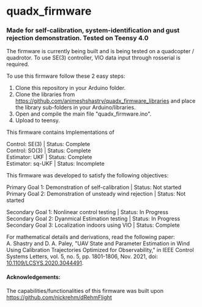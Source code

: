 # quadx_firmware
 
### Made for self-calibration, system-identification and gust rejection demonstration. Tested on Teensy 4.0

The firmware is currently being built and is being tested on a quadcopter / quadrotor. To use SE(3) controller, VIO data input through rosserial is required.

To use this firmware follow these 2 easy steps:
1.  Clone this repository in your Arduino folder.
2.  Clone the libraries from https://github.com/animeshshastry/quadx_firmware_libraries and place the library sub-folders in your Arduino/libraries.
3.  Open and compile the main file "quadx_firmware.ino".
4.  Upload to teensy.

This firmware contains Implementations of

Control: SE(3) | Status: Complete<br/>
Control: SO(3) | Status: Complete<br/>
Estimator: UKF | Status: Complete<br/>
Estimator: sq-UKF | Status: Incomplete<br/>

This firmware was developed to satisfy the following objectives:

Primary Goal 1: Demonstration of self-calibration | Status: Not started<br/>
Primary Goal 2: Demonstration of unsteady wind rejection | Status: Not started<br/>

Secondary Goal 1: Nonlinear control testing | Status: In Progress<br/>
Secondary Goal 2: Dyanmical Estimation testing | Status: In Progress<br/>
Secondary Goal 3: Localization indoors using VIO | Status: Complete<br/>

For mathematical details and derivations, read the following paper:<br/>
A. Shastry and D. A. Paley, "UAV State and Parameter Estimation in Wind Using Calibration Trajectories Optimized for Observability," in IEEE Control Systems Letters, vol. 5, no. 5, pp. 1801-1806, Nov. 2021, doi: [10.1109/LCSYS.2020.3044491](https://doi.org/10.1109/LCSYS.2020.3044491).

#### Acknowledgements:
The capabilities/functionalities of this firmware was built upon https://github.com/nickrehm/dRehmFlight
